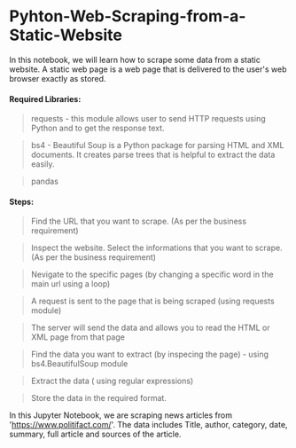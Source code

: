 # Pyhton-Web-Scraping-from-a-Static-Website
In this notebook, we will learn how to scrape some data from a static website. A static web page is a web page that is delivered to the user's web browser exactly as stored.


#### Required Libraries:
 
 > requests -  this module allows user to send HTTP requests using Python and to get the response text.
 
 > bs4 - Beautiful Soup is a Python package for parsing HTML and XML documents. It creates parse trees that is helpful to extract the data easily.
 
 > pandas
 
#### Steps:

 > Find the URL that you want to scrape. (As per the business requirement)
 
 > Inspect the website. Select the informations that you want to scrape. (As per the business requirement)
 
 > Nevigate to the specific pages (by changing a specific word in the main url using a loop)
 
 > A request is sent to the page that is being scraped (using requests module)
 
 > The server will send the data and allows you to read the HTML or XML page from that page
 
 > Find the data you want to extract (by inspecing the page) - using bs4.BeautifulSoup module
 
 > Extract the data ( using regular expressions)
 
 > Store the data in the required format.

In this Jupyter Notebook, we are scraping news articles from  'https://www.politifact.com/'. The data includes Title, author, category, date, summary, full article and sources of the article.
